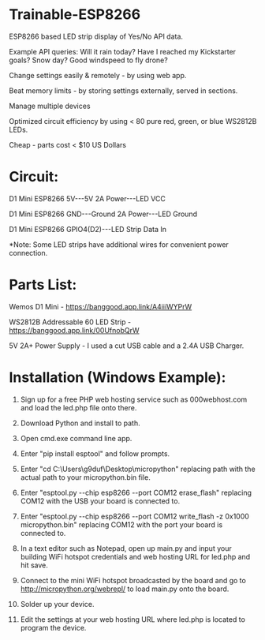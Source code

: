 # Trainable-ESP8266

ESP8266 based LED strip display of Yes/No API data.

Example API queries:
Will it rain today? Have I reached my Kickstarter goals? Snow day? Good windspeed to fly drone? 

Change settings easily & remotely - by using web app.

Beat memory limits - by storing settings externally, served in sections.

Manage multiple devices

Optimized circuit efficiency by using < 80 pure red, green, or blue WS2812B LEDs.

Cheap - parts cost < $10 US Dollars


# Circuit:

D1 Mini ESP8266 5V---5V 2A Power---LED VCC

D1 Mini ESP8266 GND---Ground 2A Power---LED Ground

D1 Mini ESP8266 GPIO4(D2)---LED Strip Data In

*Note: Some LED strips have additional wires for convenient power connection.

# Parts List:

Wemos D1 Mini - https://banggood.app.link/A4iiiWYPrW

WS2812B Addressable 60 LED Strip - https://banggood.app.link/00UfnobQrW

5V 2A+ Power Supply - I used a cut USB cable and a 2.4A USB Charger.

# Installation (Windows Example):

1. Sign up for a free PHP web hosting service such as 000webhost.com and load the led.php file onto there. 

2. Download Python and install to path.

3. Open cmd.exe command line app.

4. Enter "pip install esptool" and follow prompts.

5. Enter "cd C:\Users\g9duf\Desktop\micropython" replacing path with the actual path to your micropython.bin file.

6. Enter "esptool.py --chip esp8266 --port COM12 erase_flash" replacing COM12 with the USB  your board is connected to.

7. Enter "esptool.py --chip esp8266 --port COM12 write_flash -z 0x1000 micropython.bin" replacing COM12 with the port your board is connected to.

8. In a text editor such as Notepad, open up main.py and input your building WiFi hotspot credentials and web hosting URL for led.php and hit save.

9. Connect to the mini WiFi hotspot broadcasted by the board and go to http://micropython.org/webrepl/ to load main.py onto the board.

10. Solder up your device.

11. Edit the settings at your web hosting URL where led.php is located to program the device.
